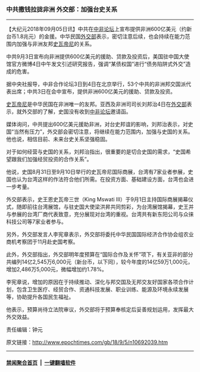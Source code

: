 ### 中共撒钱拉拢非洲 外交部：加强台史关系
------------------------

<p>【大纪元2018年09月05日讯】中共在<a href="http://www.epochtimes.com/gb/tag/%E4%B8%AD%E9%9D%9E%E8%AE%BA%E5%9D%9B.html">中非论坛</a>上宣布提供非洲600亿美元（约新台币1.8兆元）的金援。中华民国<a href="http://www.epochtimes.com/gb/tag/%E5%A4%96%E4%BA%A4%E9%83%A8.html">外交部</a>表示，密切注意后续，也会持续在能力范围内加强与非洲友邦<a href="http://www.epochtimes.com/gb/tag/%E5%8F%B2%E7%93%A6%E5%B8%9D%E5%B0%BC.html">史瓦帝尼</a>的关系。</p>
<p>中共9月3日宣布向非洲提供600亿美元的援助、贷款及投资后，美国驻中国大使馆官方微博4日中午发文引述研究报告，强调“某债权国”进行“债务陷阱式外交”造成的危害。</p>
<p>据中央社报导，中非合作论坛3日到4日在北京举行，53个中共的非洲邦交国派代表出席；中共3日在会中宣布，提供非洲600亿美元的援助、贷款及投资。</p>
<p><a href="http://www.epochtimes.com/gb/tag/%E5%8F%B2%E7%93%A6%E5%B8%9D%E5%B0%BC.html">史瓦帝尼</a>是中华民国在非洲唯一的友邦。亚西及非洲司司长刘邦治4日在<a href="http://www.epochtimes.com/gb/tag/%E5%A4%96%E4%BA%A4%E9%83%A8.html">外交部</a>表示，就外交部的了解，史国没有收到<a href="http://www.epochtimes.com/gb/tag/%E4%B8%AD%E9%9D%9E%E8%AE%BA%E5%9D%9B.html">中非论坛</a>邀请函。</p>
<p>媒体询问，中共提出600亿美元援助非洲，对台史邦谊的影响，刘邦治表示，对史国“当然有压力”，外交部会密切注意，将继续在能力范围内，加强与史国的关系。他也说，相信目前、未来台史关系坚强稳固。</p>
<p>对于如何经营与史国的关系，刘邦治指出，很重要的是切合史国的需求，“史国希望跟我们加强经贸投资的合作关系”。</p>
<p>他说，史国8月31日至9月10日举行的史瓦帝尼国际商展，台湾有7家业者参展，史国也认为台湾这样的作法符合他们所需。在投资方面、基础建设方面，台湾也会进一步考量。</p>
<p>外交部表示，史王恩史瓦帝三世（King Mswati III）于9月1日主持国际商展揭幕仪式，随即前往台湾展馆，与驻史国大使梁洪昇共同剪彩，为台湾展馆揭幕，史王并与参展的台湾厂商代表致意，充分展现对台湾的重视。台湾共有新东阳公司与众徕科技公司等7家业者参与。</p>
<p>另外，外交部发言人李宪章表示，外交部将委托中华民国国际经济合作协会组农业商机考察团于11月赴史国考察。</p>
<p>此外，外交部指出，外交部明年度预算在“国际合作及关怀”项下，有关亚非的部分共编列14亿2,545万6,000元（新台币，以下同），较今年度的14亿59万1,000元，增加2,486万5,000元，微幅增加约1.78%。</p>
<p>李宪章说，增加的原因在于持续推动、深化与邦交国及无邦交友好国家各项合作计划，包含卫生医疗、经贸合作、资通科技发展、职业训练、能源及环境永续发展等，协助提升各国民生福祉。</p>
<p>他表示，预算尚待立法院审议，外交部将于预算奉核定后妥善规划运用，发挥最大外交效益。</p>
<p>责任编辑：钟元</p>

原文链接：http://www.epochtimes.com/gb/18/9/5/n10692039.htm


------------------------
#### [禁闻聚合首页](https://github.com/gfw-breaker/banned-news/blob/master/README.md) &nbsp;|&nbsp;  [一键翻墙软件](https://github.com/gfw-breaker/nogfw/blob/master/README.md)